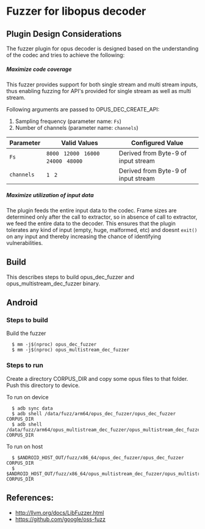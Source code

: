 # Fuzzer for libopus decoder

## Plugin Design Considerations
The fuzzer plugin for opus decoder is designed based on the understanding of the
codec and tries to achieve the following:

##### Maximize code coverage

This fuzzer provides support for both single stream and multi stream inputs,
thus enabling fuzzing for API's provided for single stream as well as multi
stream.

Following arguments are passed to OPUS_DEC_CREATE_API:

1. Sampling frequency (parameter name: `Fs`)
2. Number of channels (parameter name: `channels`)

| Parameter| Valid Values| Configured Value|
|------------- |-------------| ----- |
| `Fs` | `8000 ` `12000 ` `16000 ` `24000 ` `48000 ` | Derived from Byte-9 of input stream|
| `channels`   | `1 ` `2 ` | Derived from Byte-9 of input stream |

##### Maximize utilization of input data
The plugin feeds the entire input data to the codec. Frame sizes are determined only
after the call to extractor, so in absence of call to extractor,
we feed the entire data to the decoder.
This ensures that the plugin tolerates any kind of input (empty, huge,
malformed, etc) and doesnt `exit()` on any input and thereby increasing the
chance of identifying vulnerabilities.

## Build

This describes steps to build opus_dec_fuzzer and opus_multistream_dec_fuzzer binary.

## Android

### Steps to build
Build the fuzzer
```
  $ mm -j$(nproc) opus_dec_fuzzer
  $ mm -j$(nproc) opus_multistream_dec_fuzzer
```

### Steps to run
Create a directory CORPUS_DIR and copy some opus files to that folder.
Push this directory to device.

To run on device
```
  $ adb sync data
  $ adb shell /data/fuzz/arm64/opus_dec_fuzzer/opus_dec_fuzzer CORPUS_DIR
  $ adb shell /data/fuzz/arm64/opus_multistream_dec_fuzzer/opus_multistream_dec_fuzzer CORPUS_DIR
```
To run on host
```
  $ $ANDROID_HOST_OUT/fuzz/x86_64/opus_dec_fuzzer/opus_dec_fuzzer CORPUS_DIR
  $ $ANDROID_HOST_OUT/fuzz/x86_64/opus_multistream_dec_fuzzer/opus_multistream_dec_fuzzer CORPUS_DIR
```

## References:
 * http://llvm.org/docs/LibFuzzer.html
 * https://github.com/google/oss-fuzz
